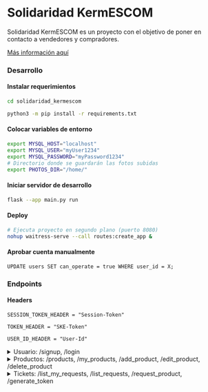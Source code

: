 # Solidaridad KermESCOM

Solidaridad KermESCOM es un proyecto con el objetivo
de poner en contacto a vendedores y compradores.

[Más información aquí](sys_requ.md)

### Desarrollo

#### Instalar requerimientos
```bash
cd solidaridad_kermescom

python3 -m pip install -r requirements.txt
```

#### Colocar variables de entorno
```bash
export MYSQL_HOST="localhost"
export MYSQL_USER="myUser1234"
export MYSQL_PASSWORD="myPassword1234"
# Directorio donde se guardarán las fotos subidas
export PHOTOS_DIR="/home/"
```

#### Iniciar servidor de desarrollo
```bash
flask --app main.py run
```

#### Deploy
```bash
# Ejecuta proyecto en segundo plano (puerto 8080)
nohup waitress-serve --call routes:create_app &
```

#### Aprobar cuenta manualmente
```mysql
UPDATE users SET can_operate = true WHERE user_id = X;
```


### Endpoints

#### Headers
`SESSION_TOKEN_HEADER = "Session-Token"`

`TOKEN_HEADER = "SKE-Token"`

`USER_ID_HEADER = "User-Id"`


<details>
    <summary>Usuario: /signup, /login</summary>
<pre>
/signup [POST]

Body: JSON
{
    "email": "",
    "password": "",
    "name": "",
    "paternal": "",
    "maternal": "",
    "phone": 
}

Todos los campos son requeridos

Response: JSON
{
    "message": "Registro exitoso"
}
</pre>


<pre>
/request_approval [POST]

Body: JSON
{
    "photo": "base64_photo_1"
}

Error: JSON
Si no hay una sesión activa
{
    "message": "La sesión ha expirado"
}

Si el campo "photo" no tiene datos base64 válidos, se responderá con 400
{
    "message": "Datos de imagen inválidos"
}

Response: JSON
{
    "message": "Archivo recibido"
}
</pre>

<pre>
/login [POST]

Body: JSON
{
    "email": "",
    "password": "",
}

Todos los campos son requeridos

Response: JSON
{
    "message": "Sesión iniciada",
    "token": "23a3aea28f298dfe8e4d",
    "user_id": [number]
}
</pre>
</details>



<details>
    <summary>Productos: /products, /my_products, /add_product, /edit_product, /delete_product</summary>


<pre>
/products [GET]

Body: None

Response: JSON
[
    {
        "available": [number],
        "description": "",
        "name": "",
        "photos": ["base64_photo_1", "base64_photo_2", ... ],
        "price": [number],
        "product_id": [number]
    },
    {
        "available": [number],
        "description": "",
        "name": "",
        "photos": ["base64_photo_1", "base64_photo_2", ... ],
        "price": [number],
        "product_id": [number]
    }
]
</pre>


<pre>
/my_products [GET]

Retorna los productos registrados por el usuario con sesión

Body: None

Error: JSON
Si no hay una sesión activa
{
    "message": "La sesión ha expirado"
}

Si la cuenta no se ha aprobado, se responderá con 401
{
    "message": "La cuenta aún no ha sido aprobada"
}

Response: JSON
Same as /products
</pre>

<pre>
/add_product [POST]

Body: JSON
{
    "name": "",
    "description": "",
    "price": [number],
    "available": [number],
    "photos": ["base64_photo_1", "base64_photo_2", ...]
}

Todos los campos son requeridos, excepto 'photos'

Error: JSON
Si no hay una sesión activa
{
    "message": "La sesión ha expirado"
}

Si la cuenta no se ha aprobado, se responderá con 401
{
    "message": "La cuenta aún no ha sido aprobada"
}

Response: JSON
{
    "message": "Producto agregado"
}
</pre>


<pre>
/edit_product [PUT]

Body: JSON
{
    "product_id": "",
    "name": "",
    "description": "",
    "price": [number],
    "available": [number],
    "photos": ["base64_photo_1", "base64_photo_2", ...]
}

Todos los campos son requeridos, excepto 'photos'

Error: JSON
Si no hay una sesión activa
{
    "message": "La sesión ha expirado"
}

Si la cuenta no se ha aprobado, se responderá con 401
{
    "message": "La cuenta aún no ha sido aprobada"
}

Si la cuenta no creo el producto, se responderá con 401
{
    "message": "El producto seleccionado (ID) no lo puede editar el usuario (ID)"
}

Response: JSON
{
    "message": "Producto editado"
}
</pre>


<pre>
/delete_product [DELETE]

Body: JSON
{
    "product_id": "",
}

Error: JSON
Si no hay una sesión activa
{
    "message": "La sesión ha expirado"
}

Si la cuenta no se ha aprobado, se responderá con 401
{
    "message": "La cuenta aún no ha sido aprobada"
}

Si la cuenta no creo el producto, se responderá con 401
{
    "message": "El producto seleccionado (ID) no lo puede editar el usuario (ID)"
}

Response: JSON
{
    "message": "Producto editado"
}
</pre>

</details>



<details>
    <summary>Tickets: /list_my_requests, /list_requests, /request_product, /generate_token</summary>

<pre>
/list_my_requests [GET]

Body: None

Error: JSON
Si no hay un token único
{
    "message": "Se requiere de un token único"
}

Response: JSON
[
    {
        "amount": [number],
        "directions": "",
        "feedback": [string or null],
        "open": [0 or 1],
        "phone_number": [number],
        "product_id": [number],
        "requester_name": "",
        "ticket_id": [number],
        "total": [number],
        "user_id": [number]
    }, ...
]
</pre>


<pre>
/list_requests [GET]

Body: None

Error: JSON
Si no hay una sesión activa
{
    "message": "La sesión ha expirado"
}

Si la cuenta no se ha aprobado, se responderá con 401
{
    "message": "La cuenta aún no ha sido aprobada"
}

Response: JSON
Same as /list_requests
</pre>

<pre>
/request_product [GET]

Body: JSON
{
    "product_id": "",
    "amount": [number],
    "requester_name": "",
    "phone": [number],
    "directions": ""
}

Error: JSON
Si no hay un token único
{
    "message": "Se requiere de un token único"
}

Response: JSON
{
    "message": "Ticket abierto"
}
</pre>

<pre>
/generate_token [GET]

Body: None

Response: JSON
{
    "token": "7cb54234bd5490fbcec4"
}
</pre>

</details>
